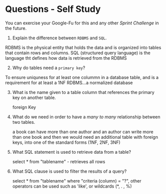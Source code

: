# Questions - Self Study

You can exercise your Google-Fu for this and any other _Sprint Challenge_ in the future.

1.  Explain the difference between `RDBMS` and `SQL`.

RDBMS is the physical entity that holds the data and is organized into tables that contain rows and columns. SQL (structured query language) is the language tht defines how data is retrieved from the RDBMS

2.  Why do tables need a `primary key`?

To ensure uniquness for at least one colummn in a database table, and is a requirement for at least a 1NF RDBMS...a normalized database

3.  What is the name given to a table column that references the primary key
    on another table.

    foreign Key

4.  What do we need in order to have a _many to many_ relationship between two
    tables.

    a book can have more than one author and an author can write more than one book and then we would need an additional table with foreign keys, into one of the standard forms (1NF, 2NF, 3NF)

5.  What SQL statement is used to retrieve data from a table?

     select * from "tablename" - retrieves all rows

6.  What SQL clause is used to filter the results of a query?

     select * from "tablename" where "criteria (column) = "?", other operators can be used such as 'like', or wildcards (*, . , %)
